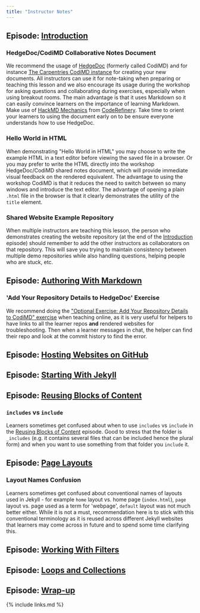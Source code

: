```yaml
---
title: "Instructor Notes"
---
```


## Episode: [Introduction](../introduction/index.html)

### HedgeDoc/CodiMD Collaborative Notes Document
We recommend the usage of [HedgeDoc](https://hedgedoc.org) (formerly called CodiMD) and for instance 
[The Carpentries CodiMD instance](https://codimd.carpentries.org) for creating your new documents. 
All instructors can use it for note-taking when preparing or teaching this lesson and we also encourage 
its usage during the workshop for asking questions and collaborating during exercises, especially when using breakout rooms. 
The main advantage is that it uses Markdown so it can easily convince learners on the importance of learning Markdown. 
Make use of [HackMD Mechanics](https://coderefinery.github.io/manuals/hackmd-mechanics/#basic-controls) 
from [CodeRefinery](https://coderefinery.org/). Take time to orient your learners to using the document early on 
to be ensure everyone understands how to use HedgeDoc.

### Hello World in HTML 
When demonstrating "Hello World in HTML" you may choose to write the example HTML in a text editor 
before viewing the saved file in a browser. Or you may prefer to write the HTML directly into the workshop 
HedgeDoc/CodiMD shared notes document, which will provide immediate visual feedback on the rendered equivalent. 
The advantage to using the workshop CodiMD is that it reduces the need to switch between so many windows and introduce 
the text editor. The advantage of opening a plain `.html` file in the browser is that it 
clearly demonstrates the utility of the `title` element.

### Shared Website Example Repository 
When multiple instructors are teaching this lesson, the person who demonstrates creating the website repository 
(at the end of the [Introduction](../introduction/index.html) episode) should remember to add the 
other instructors as collaborators on that repository. 
This will save you trying to maintain consistency between multiple demo repositories while also handling questions, 
helping people who are stuck, etc.

## Episode: [Authoring With Markdown](../markdown/index.html)

### 'Add Your Repository Details to HedgeDoc' Exercise
We recommend doing the ["Optional Exercise: Add Your Repository Details to CodiMD" exercise](../markdown/index.html#optional-exercise-add-your-repository-details-to-codimd) when teaching online, as it is 
very useful for helpers to have links to all the learner repos **and** rendered websites for troubleshooting. 
Then when a learner messages in chat, the helper can find their repo and look at the commit history to find the error.

## Episode: [Hosting Websites on GitHub](../github-pages/index.html)

## Episode: [Starting With Jekyll](../starting-jekyll/index.html)

## Episode: [Reusing Blocks of Content](../includes/index.html)

### `includes` vs `include`
Learners sometimes get confused about when to use `includes` vs `include` in the 
[Reusing Blocks of Content](../includes/index.html) episode. Good to stress that the folder is `_includes` 
(e.g. it contains several files that can be included hence the plural form) and when you want to use something from that folder you `include` it.

## Episode: [Page Layouts](../layouts/index.html)

### Layout Names Confusion
Learners sometimes get confused about conventional names of layouts used in Jekyll - for example `home` 
layout vs. home page (`index.html`), `page` layout vs. page used as a term for 'webpage', `default` layout was not much better 
either. While it is not a must, recommendation here is to stick with this conventional terminology as it is 
reused across different Jekyll websites that learners may come across in future and to spend some time clarifying this. 

## Episode: [Working With Filters](../filters/index.html)

## Episode: [Loops and Collections](../arrays/index.html)

## Episode: [Wrap-up](../wrap-up/index.html)

{% include links.md %}
